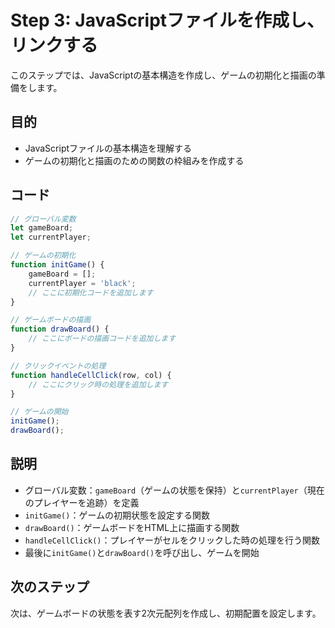 # Step 3: JavaScriptファイルを作成し、リンクする

このステップでは、JavaScriptの基本構造を作成し、ゲームの初期化と描画の準備をします。

## 目的
- JavaScriptファイルの基本構造を理解する
- ゲームの初期化と描画のための関数の枠組みを作成する

## コード
```javascript
// グローバル変数
let gameBoard;
let currentPlayer;

// ゲームの初期化
function initGame() {
    gameBoard = [];
    currentPlayer = 'black';
    // ここに初期化コードを追加します
}

// ゲームボードの描画
function drawBoard() {
    // ここにボードの描画コードを追加します
}

// クリックイベントの処理
function handleCellClick(row, col) {
    // ここにクリック時の処理を追加します
}

// ゲームの開始
initGame();
drawBoard();
```

## 説明
- グローバル変数：`gameBoard`（ゲームの状態を保持）と`currentPlayer`（現在のプレイヤーを追跡）を定義
- `initGame()`：ゲームの初期状態を設定する関数
- `drawBoard()`：ゲームボードをHTML上に描画する関数
- `handleCellClick()`：プレイヤーがセルをクリックした時の処理を行う関数
- 最後に`initGame()`と`drawBoard()`を呼び出し、ゲームを開始

## 次のステップ
次は、ゲームボードの状態を表す2次元配列を作成し、初期配置を設定します。
